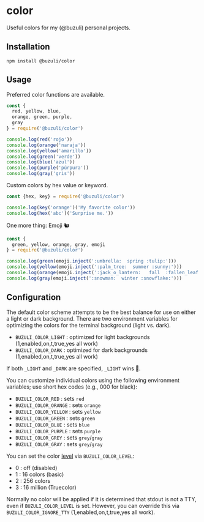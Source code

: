 # color

Useful colors for my (@buzuli) personal projects.

## Installation

```
npm install @buzuli/color
```

## Usage

Preferred color functions are available.

```javascript
const {
  red, yellow, blue,
  orange, green, purple,
  gray
} = require('@buzuli/color')

console.log(red('rojo'))
console.log(orange('naraja'))
console.log(yellow('amarillo'))
console.log(green('verde'))
console.log(blue('azul'))
console.log(purple('púrpura'))
console.log(gray('gris'))
```

Custom colors by hex value or keyword.

```javascript
const {hex, key} = require('@buzuli/color')

console.log(key('orange')('My favorite color'))
console.log(hex('abc')('Surprise me.'))

```

One more thing:  Emoji 🐿

```javascript
const {
  green, yellow, orange, gray, emoji
} = require('@buzuli/color')

console.log(green(emoji.inject(':umbrella:  spring :tulip:')))
console.log(yellow(emoji.inject(':palm_tree:  summer :sunny:')))
console.log(orange(emoji.inject(':jack_o_lantern:   fall  :fallen_leaf:')))
console.log(gray(emoji.inject(':snowman:  winter :snowflake:')))
```

## Configuration

The default color scheme attempts to be the best balance for use on either a light or dark background.
There are two environment variables for optimizing the colors for the terminal background (light vs. dark).

- `BUZULI_COLOR_LIGHT` : optimized for light backgrounds (1,enabled,on,t,true,yes all work)
- `BUZULI_COLOR_DARK` : optimized for dark backgrounds (1,enabled,on,t,true,yes all work)

If both `_LIGHT` and `_DARK` are specified, `_LIGHT` wins 🔦.

You can customize individual colors using the following environment variables; use short hex codes (e.g., 000 for black):

- `BUZULI_COLOR_RED` : sets `red`
- `BUZULI_COLOR_ORANGE` : sets `orange`
- `BUZULI_COLOR_YELLOW` : sets `yellow`
- `BUZULI_COLOR_GREEN` : sets `green`
- `BUZULI_COLOR_BLUE` : sets `blue`
- `BUZULI_COLOR_PURPLE` : sets `purple`
- `BUZULI_COLOR_GREY` : sets `grey`/`gray`
- `BUZULI_COLOR_GRAY` : sets `grey`/`gray`

You can set the color [level](https://www.npmjs.com/package/chalk#chalklevel) via `BUZULI_COLOR_LEVEL`:
- 0 : off (disabled)
- 1 : 16 colors (basic)
- 2 : 256 colors
- 3 : 16 million (Truecolor)

Normally no color will be applied if it is determined that stdout is not a TTY, even if `BUZULI_COLOR_LEVEL` is set.
However, you can override this via `BUZULI_COLOR_IGNORE_TTY` (1,enabled,on,t,true,yes all work).

